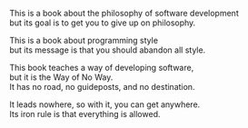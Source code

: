 This is a book about the philosophy of software development<br/>
but its goal is to get you to give up on philosophy.

This is a book about programming style<br/>
but its message is that you should abandon all style.

This book teaches a way of developing software,<br/>
but it is the Way of No Way.<br/>
It has no road, no guideposts, and no destination.<br/>

It leads nowhere, so with it, you can get anywhere.<br/>
Its iron rule is that everything is allowed.
